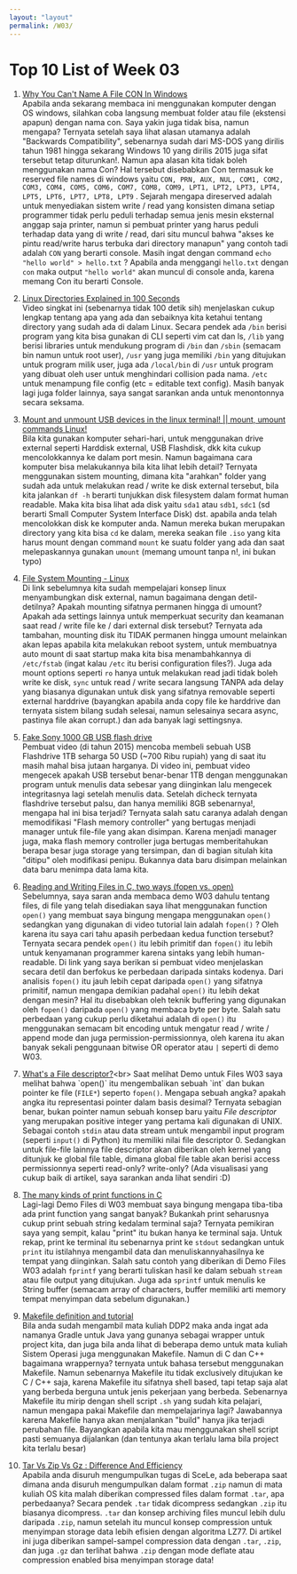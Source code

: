 ```yaml
---
layout: "layout"
permalink: /W03/
---
```


# Top 10 List of Week 03

1. [Why You Can't Name A File CON In Windows](https://www.youtube.com/watch?v=bC6tngl0PTI)<br>
Apabila anda sekarang membaca ini menggunakan komputer dengan OS windows, silahkan coba langsung membuat folder atau file (ekstensi apapun) dengan nama con. Saya yakin juga tidak bisa, namun mengapa?
Ternyata setelah saya lihat alasan utamanya adalah "Backwards Compatibility", sebenarnya sudah dari MS-DOS yang dirilis tahun 1981 hingga sekarang Windows 10 yang dirilis 2015 juga sifat tersebut tetap diturunkan!. Namun apa alasan kita tidak boleh menggunakan nama Con? Hal tersebut disebabkan Con termasuk ke reserved file names di windows yaitu `CON, PRN, AUX, NUL, COM1, COM2, COM3, COM4, COM5, COM6, COM7, COM8, COM9, LPT1, LPT2, LPT3, LPT4, LPT5, LPT6, LPT7, LPT8, LPT9` . Sejarah mengapa direserved adalah untuk menyediakan sistem write / read yang konsisten dimana setiap programmer tidak perlu peduli terhadap semua jenis mesin eksternal anggap saja printer, namun si pembuat printer yang harus peduli terhadap data yang di write / read, dari situ muncul bahwa "akses ke pintu read/write harus terbuka dari directory manapun" yang contoh tadi adalah `CON` yang berarti console. Masih ingat dengan command `echo "hello world" > hello.txt` ? Apabila anda menggangi `hello.txt` dengan `con` maka output `"hello world"` akan muncul di console anda, karena memang Con itu berarti Console.

2. [Linux Directories Explained in 100 Seconds](https://www.youtube.com/watch?v=42iQKuQodW4)<br>
Video singkat ini (sebenarnya tidak 100 detik sih) menjelaskan cukup lengkap tentang apa yang ada dan sebaiknya kita ketahui tentang directory yang sudah ada di dalam Linux.
Secara pendek ada `/bin` berisi program yang kita bisa gunakan di CLI seperti vim cat dan ls, `/lib` yang berisi libraries untuk mendukung program di `/bin` dan `/sbin` (semacam bin namun untuk root user), `/usr` yang juga memiliki `/bin` yang ditujukan untuk program milik user, juga ada `/local/bin` di `/usr` untuk program yang dibuat oleh user untuk menghindari collision pada nama. `/etc` untuk menampung file config (etc = editable text config). Masih banyak lagi juga folder lainnya, saya sangat sarankan anda untuk menontonnya secara seksama.

3. [Mount and unmount USB devices in the linux terminal! || mount, umount commands Linux!](https://www.youtube.com/watch?v=PWo1xkE0sds)<br>
Bila kita gunakan komputer sehari-hari, untuk menggunakan drive external seperti Harddisk external, USB Flashdisk, dkk kita cukup mencolokkannya ke dalam port mesin. Namun bagaimana cara komputer bisa melakukannya bila kita lihat lebih detail?
Ternyata menggunakan sistem mounting, dimana kita "arahkan" folder yang sudah ada untuk melakukan read / write ke disk external tersebut, bila kita jalankan `df -h` berarti tunjukkan disk filesystem dalam format human readable. Maka kita bisa lihat ada disk yaitu `sda1` atau `sdb1`, `sdc1` (sd berarti Small Computer System Interface Disk) dst. apabila anda telah mencolokkan disk ke komputer anda. Namun mereka bukan merupakan directory yang kita bisa `cd` ke dalam, mereka seakan file `.iso` yang kita harus mount dengan command `mount` ke suatu folder yang ada dan saat melepaskannya gunakan `umount` (memang umount tanpa n!, ini bukan typo)

4. [File System Mounting - Linux](https://www.youtube.com/watch?v=A8ITr5ZpzvA)<br>
Di link sebelumnya kita sudah mempelajari konsep linux menyambungkan disk external, namun bagaimana dengan detil-detilnya? Apakah mounting sifatnya permanen hingga di umount? Apakah ada settings lainnya untuk memperkuat security dan keamanan saat read / write file ke / dari external disk tersebut?
Ternyata ada tambahan, mounting disk itu TIDAK permanen hingga umount melainkan akan lepas apabila kita melakukan reboot system, untuk membuatnya auto mount di saat startup maka kita bisa menambahkannya di `/etc/fstab` (ingat kalau `/etc` itu berisi configuration files?). Juga ada mount options seperti `ro` hanya untuk melakukan read jadi tidak boleh write ke disk, `sync` untuk read / write secara langsung TANPA ada delay yang biasanya digunakan untuk disk yang sifatnya removable seperti external harddrive (bayangkan apabila anda copy file ke harddrive dan ternyata sistem bilang sudah selesai, namun selesainya secara async, pastinya file akan corrupt.) dan ada banyak lagi settingsnya.

5. [Fake Sony 1000 GB USB flash drive](https://youtu.be/6xJfC3jCPXM)<br>
Pembuat video (di tahun 2015) mencoba membeli sebuah USB Flashdrive 1TB seharga 50 USD (~700 Ribu rupiah) yang di saat itu masih mahal bisa jutaan harganya.
Di video ini, pembuat video mengecek apakah USB tersebut benar-benar 1TB dengan menggunakan program untuk menulis data sebesar yang diinginkan lalu mengecek integritasnya lagi setelah menulis data.
Setelah dicheck ternyata flashdrive tersebut palsu, dan hanya memiliki 8GB sebenarnya!, mengapa hal ini bisa terjadi? Ternyata salah satu caranya adalah dengan memodifikasi "Flash memory controller" yang bertugas menjadi manager untuk file-file yang akan disimpan. Karena menjadi manager juga, maka flash memory controller juga bertugas memberitahukan berapa besar juga storage yang tersimpan, dan di bagian situlah kita "ditipu" oleh modifikasi penipu. Bukannya data baru disimpan melainkan data baru menimpa data lama kita.

6. [Reading and Writing Files in C, two ways (fopen vs. open)](https://www.youtube.com/watch?v=BQJBe4IbsvQ)<br>
Sebelumnya, saya saran anda membaca demo W03 dahulu tentang files, di file yang telah disediakan saya lihat menggunakan function `open()` yang membuat saya bingung mengapa menggunakan `open()` sedangkan yang digunakan di video tutorial lain adalah `fopen()` ?
Oleh karena itu saya cari tahu apasih perbedaan kedua function tersebut? Ternyata secara pendek `open()` itu lebih primitif dan `fopen()` itu lebih untuk kenyamanan programmer karena sintaks yang lebih human-readable. Di link yang saya berikan si pembuat video menjelaskan secara detil dan berfokus ke perbedaan daripada sintaks kodenya. Dari analisis `fopen()` itu jauh lebih cepat daripada `open()` yang sifatnya primitif, namun mengapa demikian padahal `open()` itu lebih dekat dengan mesin? Hal itu disebabkan oleh teknik buffering yang digunakan oleh `fopen()` daripada `open()` yang membaca byte per byte. Salah satu perbedaan yang cukup perlu diketahui adalah di `open()` itu menggunakan semacam bit encoding untuk mengatur read / write / append mode dan juga permission-permissionnya, oleh karena itu akan banyak sekali penggunaan bitwise OR operator atau `|` seperti di demo W03. 

7. [What's a File descriptor?](https://www.computerhope.com/jargon/f/file-descriptor.htm#:~:text=A%20file%20descriptor%20is%20a,Grants%20access.)<br>
Saat melihat Demo untuk Files W03 saya melihat bahwa `open()` itu mengembalikan sebuah `int` dan bukan pointer ke file (`FILE*`) seperto `fopen()`. Mengapa sebuah angka? apakah angka itu representasi pointer dalam basis desimal? Ternyata sebagian benar, bukan pointer namun sebuah konsep baru yaitu *File descriptor* yang merupakan positive integer yang pertama kali digunakan di UNIX.
Sebagai contoh `stdin` atau data stream untuk mengambil input program (seperti `input()` di Python) itu memiliki nilai file descriptor 0. Sedangkan untuk file-file lainnya file descriptor akan diberikan oleh kernel yang ditunjuk ke global file table, dimana global file table akan berisi access permissionnya seperti read-only? write-only? (Ada visualisasi yang cukup baik di artikel, saya sarankan anda lihat sendiri :D)

8. [The many kinds of print functions in C](https://en.cppreference.com/w/c/io/fprintf)<br>
Lagi-lagi Demo Files di W03 membuat saya bingung mengapa tiba-tiba ada print function yang sangat banyak? Bukankah print seharusnya cukup print sebuah string kedalam terminal saja?
Ternyata pemikiran saya yang sempit, kalau "print" itu bukan hanya ke terminal saja. Untuk rekap, print ke terminal itu sebenarnya print ke `stdout` sedangkan untuk `print` itu istilahnya mengambil data dan menuliskannyahasilnya ke tempat yang diinginkan.
Salah satu contoh yang diberikan di Demo Files W03 adalah `fprintf` yang berarti tuliskan hasil ke dalam sebuah `stream` atau file output yang ditujukan. Juga ada `sprintf` untuk menulis ke String buffer (semacam array of characters, buffer memiliki arti memory tempat menyimpan data sebelum digunakan.)

9. [Makefile definition and tutorial](https://makefiletutorial.com/)<br>
Bila anda sudah mengambil mata kuliah DDP2 maka anda ingat ada namanya Gradle untuk Java yang gunanya sebagai wrapper untuk project kita, dan juga bila anda lihat di beberapa demo untuk mata kuliah Sistem Operasi juga menggunakan Makefile. Namun di C dan C++ bagaimana wrappernya? ternyata untuk bahasa tersebut menggunakan Makefile.
Namun sebenarnya Makefile itu tidak exclusively ditujukan ke C / C++ saja, karena Makefile itu sifatnya shell based, tapi tetap saja alat yang berbeda berguna untuk jenis pekerjaan yang berbeda.
Sebenarnya Makefile itu mirip dengan shell script `.sh` yang sudah kita pelajari, namun mengapa pakai Makefile dan mempelajarinya lagi? Jawabannya karena Makefile hanya akan menjalankan "build" hanya jika terjadi perubahan file. Bayangkan apabila kita mau menggunakan shell script pasti semuanya dijalankan (dan tentunya akan terlalu lama bila project kita terlalu besar)

10. [Tar Vs Zip Vs Gz : Difference And Efficiency](https://itsfoss.com/tar-vs-zip-vs-gz/)<br>
Apabila anda disuruh mengumpulkan tugas di SceLe, ada beberapa saat dimana anda disuruh mengumpulkan dalam format `.zip` namun di mata kuliah OS kita malah diberikan compressed files dalam format `.tar`, apa perbedaanya?
Secara pendek `.tar` tidak dicompress sedangkan `.zip` itu biasanya dicompress.
`.tar` dan konsep archiving files muncul lebih dulu daripada `.zip`, namun setelah itu muncul konsep compression untuk menyimpan storage data lebih efisien dengan algoritma LZ77. Di artikel ini juga diberikan sampel-sampel compression data dengan `.tar`, `.zip`, dan juga `.gz` dan terlihat bahwa `.zip` dengan mode deflate atau compression enabled bisa menyimpan storage data!
